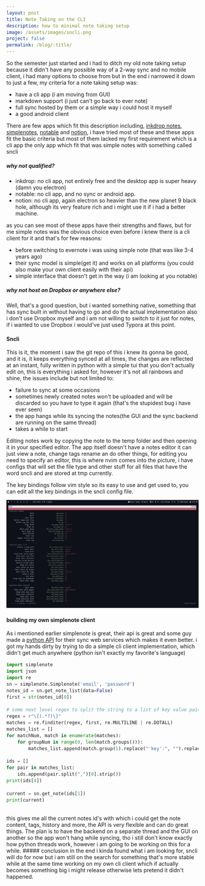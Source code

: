 ```yaml
---
layout: post
title: Note Taking on the CLI
description: how to minimal note taking setup
image: /assets/images/sncli.png
project: false
permalink: /blog/:title/
---
```


So the semester just started and i had to ditch my old note taking setup because
it didn't have any possible way of a 2-way sync and no mobile client, i had many
options to choose from but in the end i narrowed it down to just a few, my
criteria for a note taking setup was:

- have a cli app (i am moving from GUI)
- markdown support (i just can't go back to ever note)
- full sync hosted by them or a simple way i could host it myself
- a good android client

There are few apps which fit this description including, [inkdrop notes](https://inkdrop.app/),
[simplenotes](https://simplenote.com/),  [notable](https://github.com/notable/notable) and [notion](https://www.notion.so/), i have tried most of
these and these apps fit the
basic criteria but most of them lacked my first requirement which is a cli app
the only app which fit that was simple notes with something called sncli

##### why not qualified?
- inkdrop: no cli app, not entirely free and the desktop app is super heavy
    (damn you electron)
- notable: no cli app, and no sync or android app.
- notion: no cli app, again electron so heavier than the new planet 9 black hole,
    although its very feature rich and i might use it if i had a better
    machine.

as you can see most of these apps have their strengths and flaws, but for me
simple notes was the obvious choice even before i knew there is a cli client for
it and that's for few reasons:
- before switching to evernote i was using simple note (that was like 3-4 years
    ago)
- their sync model is simple(get it) and works on all platforms (you could also
    make your own client easily with their api)
- simple interface that doesn't get in the way (i am looking at you notable)

##### why not host on Dropbox or anywhere else?
Well, that's a good question, but i wanted something native, something that has
sync built in without having to go and do the actual implementation also i don't use Dropbox
myself and i am not willing to switch to it just for notes, if i wanted to use
Dropbox i would've just used Typora at this point.

#### Sncli
This is it, the moment i saw the git repo of this i knew its gonna be good, and
it is, it keeps everything synced at all times, the changes are reflected at an
instant, fully written in python with a simple tui that you don't actually edit
on, this is everything i asked for, however it's not all rainbows and shine, the
issues include but not limited to:

- failure to sync at some occasions
- sometimes newly created notes won't be uploaded and will be discarded so you
    have to type it again (that's the stupidest bug i have ever seen)
- the app hangs while its syncing the notes(the GUI and the sync backend are
    running on the same thread)
- takes a while to start


Editing notes work by copying the note to the temp folder and then opening it in
your specified editor.
The app itself doesn't have a notes editor it can just view a note, change tags
rename an do other things, for editing you need to specify an editor, this is
where nvim comes into the picture, i have configs that will set the file type
and other stuff for all files that have the word sncli and are stored at tmp
currently.

The key bindings follow vim style so its easy to use and get used to, you can
edit all the key bindings in the sncli config file.

<img src="/assets/images/bindings.png" alt="keyboard shortcuts">

#### building my own simplenote client
As i mentioned earlier simplenote is great, their api is great and some guy made
a [python API](https://github.com/mrtazz/simplenote.py) for their sync web services which makes it even better.
i got my hands dirty by trying to do a simple cli client implementation, which
didn't get much anywhere (python isn't exactly my favorite's language)

```python
import simplenote
import json
import re
sn = simplenote.Simplenote('email', 'password')
notes_id = sn.get_note_list(data=False)
first = str(notes_id[0])

# some next level regex to split the string to a list of key value pairs (pls dont touch ma spaghet)
regex = r"\{(.*?)\}"
matches = re.finditer(regex, first, re.MULTILINE | re.DOTALL)
matches_list = []
for matchNum, match in enumerate(matches):
    for groupNum in range(0, len(match.groups())):
        matches_list.append(match.group(1).replace("'key':", "").replace("'version':", "").replace("'", ""))

ids = []
for pair in matches_list:
    ids.append(pair.split(",")[0].strip())
print(ids[4])

current = sn.get_note(ids[1])
print(current)
```
<br>
this gives me all the current notes id's with which i could get the note
content, tags, history and more, the API is very flexible and can do great
things.
The plan is to have the backend on a separate thread and the GUI on another so
the app won't hang while syncing, tho i still don't know exactly how python
threads work, however i am going to be working on this for a while.
##### conclusion
in the end i kinda found what i am looking for, sncli will do for now but i am
still on the search for something that's more stable while at the same time
working on my own cli client which if actually becomes something big i might
release otherwise lets pretend it didn't happened.
